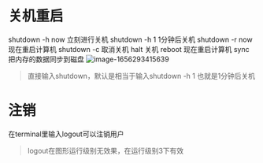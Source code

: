 # 关机重启
shutdown -h now 立刻进行关机
shutdown -h 1      1分钟后关机
shutdown -r now 现在重启计算机
shutdown -c 取消关机
halt 关机
reboot 现在重启计算机
sync 把内存的数据同步到磁盘
![image-1656293415639](/upload/2022/06/image-1656293415639.png)
> 直接输入shutdown，默认是相当于输入shutdown -h 1
> 也就是1分钟后关机

# 注销
在terminal里输入logout可以注销用户
> logout在图形运行级别无效果，在运行级别3下有效